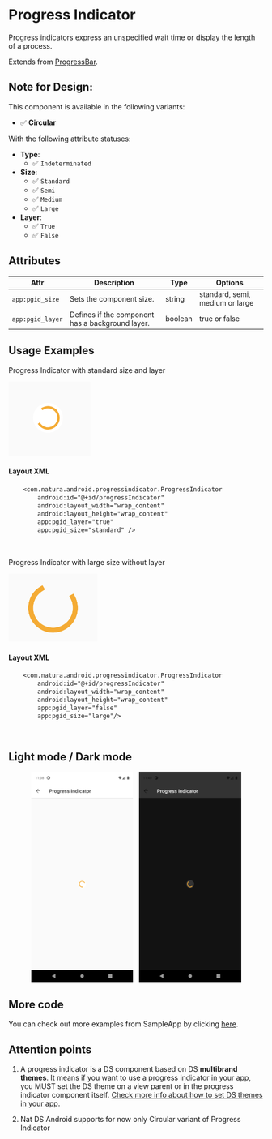 # Progress Indicator
Progress indicators express an unspecified wait time or display the length of a process.

Extends from [ProgressBar](https://developer.android.com/reference/android/widget/ProgressBar).

## Note for Design:

This component is available in the following variants:

- ✅ **Circular**
  
With the following attribute statuses:

- **Type**:
  - ✅ `Indeterminated`
- **Size**:
  - ✅ `Standard`
  - ✅ `Semi`
  - ✅ `Medium`
  - ✅ `Large`
- **Layer**:
  - ✅ `True`
  - ✅ `False`


## Attributes
| Attr | Description | Type | Options |
| - | --- | --- | --- |
|`app:pgid_size`|  Sets the component size. | string| standard, semi, medium or large |
|`app:pgid_layer`| Defines if the component has a background layer.| boolean | true or false |

## Usage Examples
Progress Indicator with standard size and layer

![Progress Indicator](./images/progressindicator_standard.png)

#### Layout XML

```android
    <com.natura.android.progressindicator.ProgressIndicator
        android:id="@+id/progressIndicator"
        android:layout_width="wrap_content"
        android:layout_height="wrap_content"
        app:pgid_layer="true"
        app:pgid_size="standard" />
```

<br><br>
Progress Indicator with large size without layer

![Progress Indicator](./images/progressindicator_large.png)

#### Layout XML

```android
    <com.natura.android.progressindicator.ProgressIndicator
        android:id="@+id/progressIndicator"
        android:layout_width="wrap_content"
        android:layout_height="wrap_content"
        app:pgid_layer="false"
        app:pgid_size="large"/>
```
<br>

## Light mode / Dark mode

<p align="center">
  <img alt="Progress Indicator Light" src="./images/progressindicator_lightMode.png" width="40%"> 
&nbsp;
  <img alt="Progress Indicator Dark" src="./images/progressindicator_darkMode.png" width="40%">
</p>

## More code
You can check out more examples from SampleApp by clicking [here](../sample/src/main/res/layout/activity_progress_indicator.xml).


## Attention points

1. A progress indicator is a DS component based on DS **multibrand themes**. It means if you want to use a progress indicator in your app, you MUST set the DS theme on a view parent or in the progress indicator component itself. [Check more info about how to set DS themes in your app](getting-started.md).
   
2. Nat DS Android supports for now only Circular variant of Progress Indicator